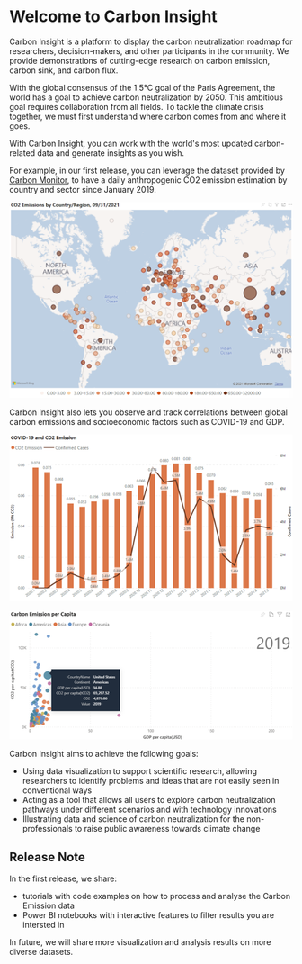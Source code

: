 # Welcome to Carbon Insight

Carbon Insight is a platform to display the carbon neutralization roadmap for researchers, decision-makers, and other participants in the community. We provide demonstrations of cutting-edge research on carbon emission, carbon sink, and carbon flux.

With the global consensus of the 1.5°C goal of the Paris Agreement, the world has a goal to achieve carbon neutralization by 2050. This ambitious goal requires collaboration from all fields. To tackle the climate crisis together, we must first understand where carbon comes from and where it goes.

With Carbon Insight, you can work with the world's most updated carbon-related data and generate insights as you wish.

For example, in our first release, you can leverage the dataset provided by [Carbon Monitor](https://carbonmonitor.org.cn/), to have a daily anthropogenic CO2 emission estimation by country and sector since January 2019.

![](assets/ss01.png)

Carbon Insight also lets you observe and track correlations between global carbon emissions and socioeconomic factors such as COVID-19 and GDP.

![](assets/ss02.png)

![](assets/ss03.png)

Carbon Insight aims to achieve the following goals:

- Using data visualization to support scientific research, allowing researchers to identify problems and ideas that are not easily seen in conventional ways
- Acting as a tool that allows all users to explore carbon neutralization pathways under different scenarios and with technology innovations
- Illustrating data and science of carbon neutralization for the non-professionals to raise public awareness towards climate change

## Release Note

In the first release, we share:

* tutorials with code examples on how to process and analyse the Carbon Emission data
* Power BI notebooks with interactive features to filter results you are intersted in

In future, we will share more visualization and analysis results on more diverse datasets.
